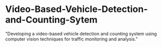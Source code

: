 # Video-Based-Vehicle-Detection-and-Counting-Sytem
 "Developing a video-based vehicle detection and counting system using computer vision techniques for traffic monitoring and analysis."
